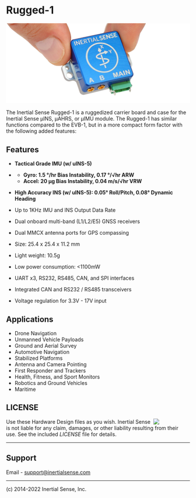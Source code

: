 # Rugged-1

![Rugged-1](Images/uINS_rugged_hand_close_up.png)

The Inertial Sense Rugged-1 is a ruggedized carrier board and case for the Inertial Sense µINS, µAHRS, or µIMU module. The Rugged-1 has similar functions compared to the EVB-1, but in a more compact form factor with the following added features:

## Features

- **Tactical Grade IMU (w/ uINS-5)**

- - **Gyro: 1.5 °/hr Bias Instability, 0.17 °/√hr ARW**
  - **Accel: 20 μg Bias Instability, 0.04 m/s/√hr VRW**
- **High Accuracy INS (w/ uINS-5):  0.05° Roll/Pitch, 0.08° Dynamic Heading**
- Up to 1KHz IMU and INS Output Data Rate
- Dual onboard multi-band (L1/L2/E5) GNSS receivers
- Dual MMCX antenna ports for GPS compassing
- Size:  25.4 x 25.4 x 11.2 mm
- Light weight:  10.5g
- Low power consumption:  <1100mW
- UART x3, RS232, RS485, CAN, and SPI interfaces
- Integrated CAN and RS232 / RS485 transceivers
- Voltage regulation for 3.3V - 17V input

## Applications

- Drone Navigation
- Unmanned Vehicle Payloads
- Ground and Aerial Survey
- Automotive Navigation
- Stabilized Platforms
- Antenna and Camera Pointing
- First Responder and Trackers
- Health, Fitness, and Sport Monitors
- Robotics and Ground Vehicles
- Maritime

## LICENSE

<img src="https://www.oshwa.org/wp-content/uploads/2014/03/oshw-logo.svg" width="100" align="right" />

Use these Hardware Design files as you wish.  Inertial Sense is not liable for any claim, damages, or other liability resulting from their use.  See the included *LICENSE* file for details.

------

## Support

Email - support@inertialsense.com

------

(c) 2014-2022 Inertial Sense, Inc.
